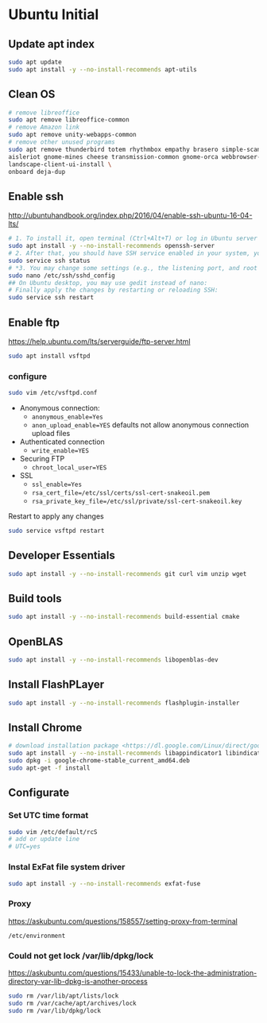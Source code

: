 # Ubuntu Initial

## Update apt index

```bash
sudo apt update
sudo apt install -y --no-install-recommends apt-utils
```

## Clean OS

```bash
# remove libreoffice
sudo apt remove libreoffice-common
# remove Amazon link
sudo apt remove unity-webapps-common
# remove other unused programs
sudo apt remove thunderbird totem rhythmbox empathy brasero simple-scan gnome-mahjongg \
aisleriot gnome-mines cheese transmission-common gnome-orca webbrowser-app gnome-sudoku \
landscape-client-ui-install \
onboard deja-dup
```

## Enable ssh

<http://ubuntuhandbook.org/index.php/2016/04/enable-ssh-ubuntu-16-04-lts/>

```bash
# 1. To install it, open terminal (Ctrl+Alt+T) or log in Ubuntu server and run command:
sudo apt install -y --no-install-recommends openssh-server
# 2. After that, you should have SSH service enabled in your system, you may check its status by running command:
sudo service ssh status
# *3. You may change some settings (e.g., the listening port, and root login permission) by editing the configuration file via command:
sudo nano /etc/ssh/sshd_config
## On Ubuntu desktop, you may use gedit instead of nano:
# Finally apply the changes by restarting or reloading SSH:
sudo service ssh restart
```

## Enable ftp

<https://help.ubuntu.com/lts/serverguide/ftp-server.html>

```bash
sudo apt install vsftpd
```

### configure

```bash
sudo vim /etc/vsftpd.conf
```

* Anonymous connection: 
    * `anonymous_enable=Yes`
    * `anon_upload_enable=YES` defaults not allow anonymous connection upload files
* Authenticated connection
    * `write_enable=YES`
* Securing FTP
    * `chroot_local_user=YES`
* SSL
    * `ssl_enable=Yes`
    * `rsa_cert_file=/etc/ssl/certs/ssl-cert-snakeoil.pem`
    * `rsa_private_key_file=/etc/ssl/private/ssl-cert-snakeoil.key`

Restart to apply any changes

```bash
sudo service vsftpd restart
```

## Developer Essentials

```bash
sudo apt install -y --no-install-recommends git curl vim unzip wget
```

## Build tools

```bash
sudo apt install -y --no-install-recommends build-essential cmake
```

## OpenBLAS

```bash
sudo apt install -y --no-install-recommends libopenblas-dev
```

## Install FlashPLayer

```bash
sudo apt install -y --no-install-recommends flashplugin-installer
```

## Install Chrome

```bash
# download installation package <https://dl.google.com/Linux/direct/google-chrome-stable_current_amd64.deb>
sudo apt install -y --no-install-recommends libappindicator1 libindicator7
sudo dpkg -i google-chrome-stable_current_amd64.deb
sudo apt-get -f install
```

## Configurate

### Set UTC time format

```bash
sudo vim /etc/default/rcS
# add or update line
# UTC=yes
```

### Instal ExFat file system driver

```bash
sudo apt install -y --no-install-recommends exfat-fuse
```

### Proxy

<https://askubuntu.com/questions/158557/setting-proxy-from-terminal>

`/etc/environment`

### Could not get lock /var/lib/dpkg/lock

<https://askubuntu.com/questions/15433/unable-to-lock-the-administration-directory-var-lib-dpkg-is-another-process>

```bash
sudo rm /var/lib/apt/lists/lock
sudo rm /var/cache/apt/archives/lock
sudo rm /var/lib/dpkg/lock
```